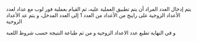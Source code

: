 يتم إدخال العدد المراد أن يتم تطبيق العملية عليه، ثم القيام بعملية فور لوب مع عداد لعدد الأعداد الزوجية على راينج من الأعداد من العدد 1 إلى العدد المدخل، و يتم عد الأعداد الزوجية

و في النهاية تطبع عدد الاعداد الزوجية و من ثم طباعة النتيجة حسب شروط اللعبة